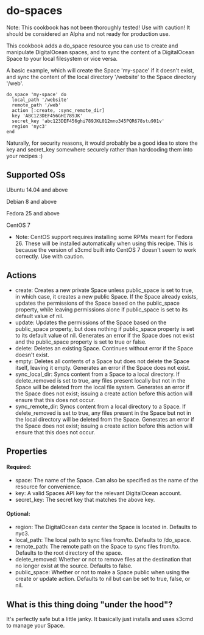 # do-spaces

Note: This cookbook has not been thoroughly tested! Use with caution! It should be considered an Alpha and not ready for production use.

This cookbook adds a do_space resource you can use to create and manipulate DigitalOcean spaces, and to sync the content of a DigitalOcean Space to your local filesystem or vice versa.

A basic example, which will create the Space 'my-space' if it doesn't exist, and sync the content of the local directory '/website' to the Space directory '/web'.

```
do_space 'my-space' do
  local_path '/website'
  remote_path '/web'
  action [:create, :sync_remote_dir]
  key 'ABC123DEF456GHI789JK'
  secret_key 'abc123DEF456ghi789JKL012mno345PQR678stu901v'
  region 'nyc3'
end
```

Naturally, for security reasons, it would probably be a good idea to store the
key and secret_key somewhere securely rather than hardcoding them into your
recipes :)

## Supported OSs

Ubuntu 14.04 and above

Debian 8 and above

Fedora 25 and above

CentOS 7
* Note: CentOS support requires installing some RPMs meant for Fedora 26. These will be installed automatically when using this recipe. This is because the version of s3cmd built into CentOS 7 doesn't seem to work correctly. Use with caution.

## Actions

* create: Creates a new private Space unless public_space is set to true, in which case, it creates a new public Space. If the Space already exists, updates the permissions of the Space based on the public_space property, while leaving permissions alone if public_space is set to its default value of nil.
* update: Updates the permissions of the Space based on the public_space property, but does nothing if public_space property is set to its default value of nil. Generates an error if the Space does not exist and the public_space property is set to true or false.
* delete: Deletes an existing Space. Continues without error if the Space doesn't exist.
* empty: Deletes all contents of a Space but does not delete the Space itself, leaving it empty. Generates an error if the Space does not exist.
* sync_local_dir: Syncs content from a Space to a local directory. If delete_removed is set to true, any files present locally but not in the Space will be deleted from the local file system. Generates an error if the Space does not exist; issuing a create action before this action will ensure that this does not occur.
* sync_remote_dir: Syncs content from a local directory to a Space. If delete_removed is set to true, any files present in the Space but not in the local directory will be deleted from the Space. Generates an error if the Space does not exist; issuing a create action before this action will ensure that this does not occur.

## Properties

#### Required:
* space: The name of the Space. Can also be specified as the name of the resource for convenience.
* key: A valid Spaces API key for the relevant DigitalOcean account.
* secret_key: The secret key that matches the above key.

#### Optional:
* region: The DigitalOcean data center the Space is located in. Defaults to nyc3.
* local_path: The local path to sync files from/to. Defaults to /do_space.
* remote_path: The remote path on the Space to sync files from/to. Defaults to the root directory of the space.
* delete_removed: Whether or not to remove files at the destination that no longer exist at the source. Defaults to false.
* public_space: Whether or not to make a Space public when using the create or update action. Defaults to nil but can be set to true, false, or nil.

## What is this thing doing "under the hood"?

It's perfectly safe but a little janky. It basically just installs and uses s3cmd to manage your Space.
